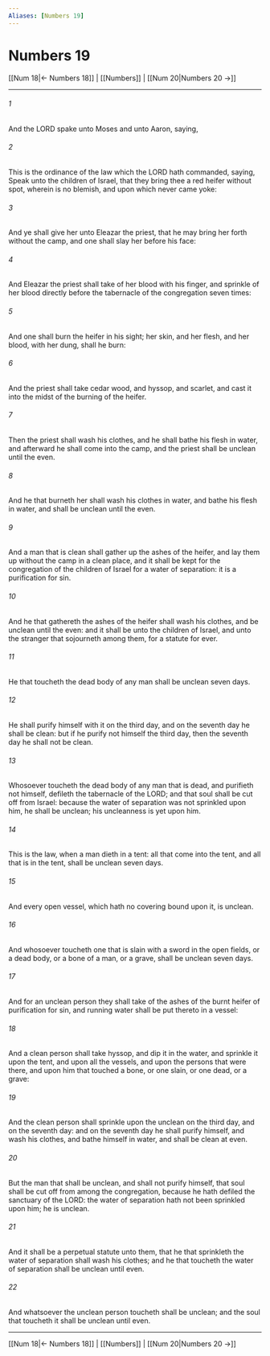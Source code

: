 ```yaml
---
Aliases: [Numbers 19]
---
```

# Numbers 19

[[Num 18|← Numbers 18]] | [[Numbers]] | [[Num 20|Numbers 20 →]]
***



###### 1 
And the LORD spake unto Moses and unto Aaron, saying, 

###### 2 
This is the ordinance of the law which the LORD hath commanded, saying, Speak unto the children of Israel, that they bring thee a red heifer without spot, wherein is no blemish, and upon which never came yoke: 

###### 3 
And ye shall give her unto Eleazar the priest, that he may bring her forth without the camp, and one shall slay her before his face: 

###### 4 
And Eleazar the priest shall take of her blood with his finger, and sprinkle of her blood directly before the tabernacle of the congregation seven times: 

###### 5 
And one shall burn the heifer in his sight; her skin, and her flesh, and her blood, with her dung, shall he burn: 

###### 6 
And the priest shall take cedar wood, and hyssop, and scarlet, and cast it into the midst of the burning of the heifer. 

###### 7 
Then the priest shall wash his clothes, and he shall bathe his flesh in water, and afterward he shall come into the camp, and the priest shall be unclean until the even. 

###### 8 
And he that burneth her shall wash his clothes in water, and bathe his flesh in water, and shall be unclean until the even. 

###### 9 
And a man that is clean shall gather up the ashes of the heifer, and lay them up without the camp in a clean place, and it shall be kept for the congregation of the children of Israel for a water of separation: it is a purification for sin. 

###### 10 
And he that gathereth the ashes of the heifer shall wash his clothes, and be unclean until the even: and it shall be unto the children of Israel, and unto the stranger that sojourneth among them, for a statute for ever. 

###### 11 
He that toucheth the dead body of any man shall be unclean seven days. 

###### 12 
He shall purify himself with it on the third day, and on the seventh day he shall be clean: but if he purify not himself the third day, then the seventh day he shall not be clean. 

###### 13 
Whosoever toucheth the dead body of any man that is dead, and purifieth not himself, defileth the tabernacle of the LORD; and that soul shall be cut off from Israel: because the water of separation was not sprinkled upon him, he shall be unclean; his uncleanness is yet upon him. 

###### 14 
This is the law, when a man dieth in a tent: all that come into the tent, and all that is in the tent, shall be unclean seven days. 

###### 15 
And every open vessel, which hath no covering bound upon it, is unclean. 

###### 16 
And whosoever toucheth one that is slain with a sword in the open fields, or a dead body, or a bone of a man, or a grave, shall be unclean seven days. 

###### 17 
And for an unclean person they shall take of the ashes of the burnt heifer of purification for sin, and running water shall be put thereto in a vessel: 

###### 18 
And a clean person shall take hyssop, and dip it in the water, and sprinkle it upon the tent, and upon all the vessels, and upon the persons that were there, and upon him that touched a bone, or one slain, or one dead, or a grave: 

###### 19 
And the clean person shall sprinkle upon the unclean on the third day, and on the seventh day: and on the seventh day he shall purify himself, and wash his clothes, and bathe himself in water, and shall be clean at even. 

###### 20 
But the man that shall be unclean, and shall not purify himself, that soul shall be cut off from among the congregation, because he hath defiled the sanctuary of the LORD: the water of separation hath not been sprinkled upon him; he is unclean. 

###### 21 
And it shall be a perpetual statute unto them, that he that sprinkleth the water of separation shall wash his clothes; and he that toucheth the water of separation shall be unclean until even. 

###### 22 
And whatsoever the unclean person toucheth shall be unclean; and the soul that toucheth it shall be unclean until even.

***
[[Num 18|← Numbers 18]] | [[Numbers]] | [[Num 20|Numbers 20 →]]
